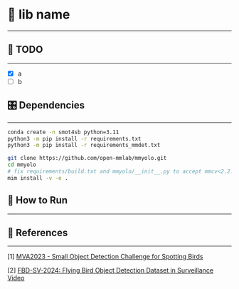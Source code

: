 # 📝 lib name
***

## :tada: TODO
***

- [x] a
- [ ] b

## 🎛  Dependencies
***

```bash
conda create -n smot4sb python=3.11
python3 -m pip install -r requirements.txt
python3 -m pip install -r requirements_mmdet.txt

git clone https://github.com/open-mmlab/mmyolo.git
cd mmyolo
# fix requirements/build.txt and mmyolo/__init__.py to accept mmcv<2.2.0
mim install -v -e .
```

## :running: How to Run ##
***

## :gem: References ##
***

[1] [MVA2023 - Small Object Detection Challenge for Spotting Birds](https://github.com/IIM-TTIJ/MVA2023SmallObjectDetection4SpottingBirds)

[2] [FBD-SV-2024: Flying Bird Object Detection Dataset in Surveillance Video]()
